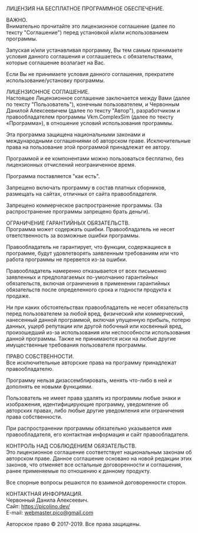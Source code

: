 ﻿ЛИЦЕНЗИЯ НА БЕСПЛАТНОЕ ПРОГРАММНОЕ ОБЕСПЕЧЕНИЕ.  

ВАЖНO.  
Внимательно прочитайте это лицензионное соглашение (далее по тексту "Соглашение") перед  установкой и/или использованием программы.

Запуская и/или устанавливая программу, Вы тем самым принимаете условия данного соглашения и соглашаетесь с обязательствами, которые соглашение возлагает на Вас.

Если Вы не принимаете условия данного соглашения, прекратите использование/установку программы.

ЛИЦЕНЗИОННОЕ СОГЛАШЕНИЕ.  
Настоящее Лицензионное соглашение заключается между Вами (далее по тексту "Пользователь"), конечным пользователем, и Червонным Данилой Алексеевичем (далее по тексту "Автор"), разработчиком и правообладателем программы Vkm.ComplexSim (далее по тексту «Программа»), в отношение условий использования программы.

Эта программа защищена национальными законами и международными соглашениями об авторском праве. Исключительные права на пользование этой программой принадлежат ее автору.

Программой и ее компонентами можно пользоваться бесплатно, без лицензионных отчислений неограниченное время.

Программа поставляется "как есть".

Запрещено включать программу в состав платных сборников, размещать на сайтах, отличных от сайта правообладателя.

Запрещено коммерческое распространение программы. (За распространение программы запрещено брать деньги).

ОГРАНИЧЕНИЕ ГАРАНТИЙНЫХ ОБЯЗАТЕЛЬСТВ.  
Программа может содержать ошибки. Правообладатель не несет ответственность за возможные ошибки программы.

Правообладатель не гарантирует, что функции, содержащиеся в программе, будут удовлетворять заявленным требованиям или что работа программы не прервется из-за ошибки.

Правообладатель намеренно отказывается от всех письменно заявленных и предполагаемых по-умолчанию гарантийных обязательств, включая ограничения в применении гарантийных обязательств после определенного срока и годности продукта к продаже.

Ни при каких обстоятельствах правообладатель не несет обязательств перед пользователем за любой вред, физический или коммерческий, нанесенный данной программой, включая упущенную прибыль, потерю данных, ущерб репутации или другой побочный или косвенный вред, произошедший из-за использования или неспособности использования данной программы. Также не принимаются иски на любые другие имущественные требования пользователя программы.

ПРАВО СОБСТВЕННОСТИ.  
Все исключительные авторские права на программу принадлежат правообладателю.

Программу нельзя дизассемблировать, менять что-либо в ней и дополнять ее новыми функциями.

Пользователь не имеет права удалять из программы любые знаки и изображения, идентифицирующие программу,  уведомление об авторских правах, либо любые другие уведомления или ограничения права собственности.

При распространении программы обязательно указывается имя правообладателя, его контактная информация и сайт правообладателя.

КОНТРОЛЬ НАД СОБЛЮДЕНИЕМ ОБЯЗАТЕЛЬСТВ.  
Это лицензионное соглашение соответствует национальным законам об авторском праве. Данное соглашение основано на новой редакции этих законов, что отменяет все остальные договоренности и соглашения, ранее применяемые по отношению к данному продукту.

Все спорные вопросы решаются по взаимной договоренности сторон.

КОНТАКТНАЯ ИНФОРМАЦИЯ.  
Червонный Данила Алексеевич.  
Сайт: https://picolino.dev/  
E-mail: webmaster.pico@gmail.com  

Авторское право © 2017-2019. Все права защищены.

